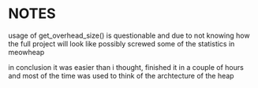 # NOTES

usage of get_overhead_size() is questionable and due to not knowing how the full project will look like
possibly screwed some of the statistics in meowheap

in conclusion it was easier than i thought, finished it in a couple of hours and most of the time was used to think of the archtecture of
the heap
